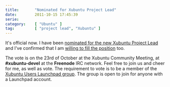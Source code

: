 ```yaml
---
title:       "Nominated for Xubuntu Project Lead"
date:        2011-10-15 17:45:39
serie:       
category:    [ "Ubuntu" ]
tag:         [ "project lead", "Xubuntu" ]
---
```


It's official now. I have been [nominated for the new Xubuntu Project Lead](https://lists.ubuntu.com/archives/xubuntu-devel/2011-October/007996.html) and I've confirmed that I am [willing to fill the position](https://lists.ubuntu.com/archives/xubuntu-devel/2011-October/007997.html) too.

The vote is on the 23rd of October at the Xubuntu Community Meeting, at **\#xubuntu-devel** at the **Freenode** IRC network. Feel free to join us and cheer for me, as well as vote. The requirement to vote is to be a member of the [Xubuntu Users Launchpad group](https://launchpad.net/%7Exubuntu-users). The group is open to join for anyone with a Launchpad account.
